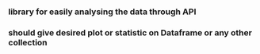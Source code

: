 
### library for easily analysing the data through API
### should give desired plot or statistic on Dataframe or any other collection
